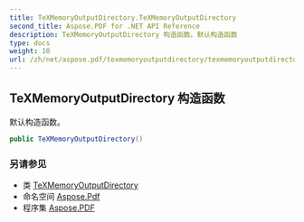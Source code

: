 ```yaml
---
title: TeXMemoryOutputDirectory.TeXMemoryOutputDirectory
second_title: Aspose.PDF for .NET API Reference
description: TeXMemoryOutputDirectory 构造函数。默认构造函数
type: docs
weight: 10
url: /zh/net/aspose.pdf/texmemoryoutputdirectory/texmemoryoutputdirectory/
---
```

## TeXMemoryOutputDirectory 构造函数

默认构造函数。

```csharp
public TeXMemoryOutputDirectory()
```

### 另请参见

* 类 [TeXMemoryOutputDirectory](../)
* 命名空间 [Aspose.Pdf](../../../aspose.pdf/)
* 程序集 [Aspose.PDF](../../../)